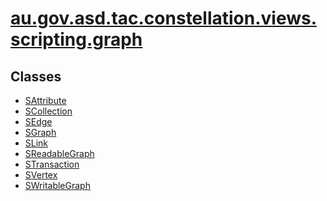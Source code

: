 # [au.gov.asd.tac.constellation.views.scripting.graph](package-summary.md)

<div class="indexContainer">

## Classes

-   [SAttribute](SAttribute.md "class in au.gov.asd.tac.constellation.views.scripting.graph")
-   [SCollection](SCollection.md "class in au.gov.asd.tac.constellation.views.scripting.graph")
-   [SEdge](SEdge.md "class in au.gov.asd.tac.constellation.views.scripting.graph")
-   [SGraph](SGraph.md "class in au.gov.asd.tac.constellation.views.scripting.graph")
-   [SLink](SLink.md "class in au.gov.asd.tac.constellation.views.scripting.graph")
-   [SReadableGraph](SReadableGraph.md "class in au.gov.asd.tac.constellation.views.scripting.graph")
-   [STransaction](STransaction.md "class in au.gov.asd.tac.constellation.views.scripting.graph")
-   [SVertex](SVertex.md "class in au.gov.asd.tac.constellation.views.scripting.graph")
-   [SWritableGraph](SWritableGraph.md "class in au.gov.asd.tac.constellation.views.scripting.graph")

</div>

